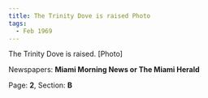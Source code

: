 ```yaml
---  
title: The Trinity Dove is raised Photo  
tags:  
  - Feb 1969  
---  
```

  
The Trinity Dove is raised. [Photo]  
  
Newspapers: **Miami Morning News or The Miami Herald**  
  
Page: **2**, Section: **B** 
